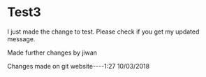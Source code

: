 # Test3


I just made the change to test. Please check if you get my updated message. 

Made further changes by jiwan

Changes made on git website----1:27 10/03/2018
